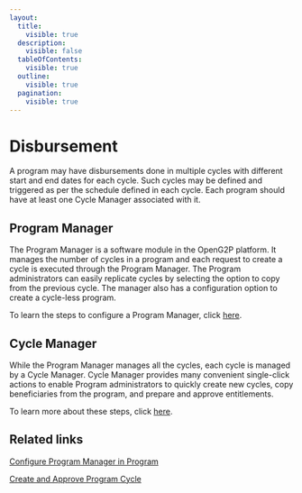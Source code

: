 ```yaml
---
layout:
  title:
    visible: true
  description:
    visible: false
  tableOfContents:
    visible: true
  outline:
    visible: true
  pagination:
    visible: true
---
```


# Disbursement

A program may have disbursements done in multiple cycles with different start and end dates for each cycle. Such cycles may be defined and triggered as per the schedule defined in each cycle. Each program should have at least one Cycle Manager associated with it.

## Program Manager

The Program Manager is a software module in the OpenG2P platform. It manages the number of cycles in a program and each request to create a cycle is executed through the Program Manager. The Program administrators can easily replicate cycles by selecting the option to copy from the previous cycle. The manager also has a configuration option to create a cycle-less program.&#x20;

To learn the steps to configure a Program Manager, click [here](https://github.com/OpenG2P/openg2p-documentation/blob/1.2.1/platform/modules/guides/user-guides/configure-program-manager-in-program.md).

## Cycle Manager

While the Program Manager manages all the cycles, each cycle is managed by a Cycle Manager. Cycle Manager provides many convenient single-click actions to enable Program administrators to quickly create new cycles, copy beneficiaries from the program, and prepare and approve entitlements.&#x20;

To learn more about these steps, click [here](https://github.com/OpenG2P/openg2p-documentation/blob/1.2.1/platform/modules/guides/user-guides/create-and-approve-disbursement-cycle.md).

## Related links

[Configure Program Manager in Program](https://github.com/OpenG2P/openg2p-documentation/blob/1.2.1/platform/modules/guides/user-guides/configure-program-manager-in-program.md)

[Create and Approve Program Cycle](https://github.com/OpenG2P/openg2p-documentation/blob/1.2.1/platform/modules/guides/user-guides/create-and-approve-disbursement-cycle.md)
